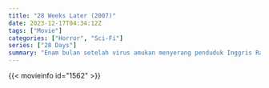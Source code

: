 ```yaml
---
title: "28 Weeks Later (2007)"
date: 2023-12-17T04:34:12Z
tags: ["Movie"]
categories: ["Horror", "Sci-Fi"]
series: ["28 Days"]
summary: "Enam bulan setelah virus amukan menyerang penduduk Inggris Raya, Angkatan Darat AS membantu mengamankan wilayah kecil di London agar para penyintas dapat bermukim kembali dan memulai hidup baru. Namun tidak semuanya berjalan sesuai rencana."
---
```



<mux-player stream-type="on-demand"
src="https://kp3d-my.sharepoint.com/personal/ryoo_kp3d_onmicrosoft_com/_layouts/15/download.aspx?share=EbJm6e_7yipDjch1Qit59iQBhsGIKnY4BBsXRi3A5mdL-w" prefer-playback="mse" controls>

</mux-player>


{{< movieinfo id="1562" >}}

<script src="https://cdn.jsdelivr.net/npm/@mux/mux-player"></script>

 <script type="application/ld+json ">
{
"@context": "https://schema.org/",
"@type": "VideoObject",
"name": "28 Weeks Later (2007)",
"contentUrl": "https://stream.mux.com/01ktyS44DMvtq2rKEEJ4OLTOLKufFH2HxOiRBcVMfcgI.m3u8",
"thumbnailUrl": "https://www.themoviedb.org/t/p/original/4dVPtJdpgzX8YaMyhbOJfRLe726.jpg?width=314&fit_mode=preserve&time=25",
"uploadDate": "2023-12-17T04:34:12Z",
}

</script>